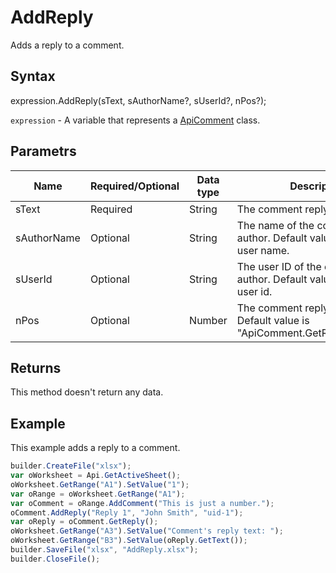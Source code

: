 # AddReply

Adds a reply to a comment.

## Syntax

expression.AddReply(sText, sAuthorName?, sUserId?, nPos?);

`expression` - A variable that represents a [ApiComment](../ApiComment.md) class.

## Parametrs

| **Name** | **Required/Optional** | **Data type** | **Description** |
| ------------- | ------------- | ------------- | ------------- |
| sText | Required | String | The comment reply text. |
| sAuthorName | Optional | String | The name of the comment reply author. Default value is current user name. |
| sUserId | Optional | String | The user ID of the comment reply author. Default value is current user id. |
| nPos | Optional | Number | The comment reply position. Default value is "ApiComment.GetRepliesCount()". |

## Returns

This method doesn't return any data.

## Example

This example adds a reply to a comment.

```javascript
builder.CreateFile("xlsx");
var oWorksheet = Api.GetActiveSheet();
oWorksheet.GetRange("A1").SetValue("1");
var oRange = oWorksheet.GetRange("A1");
var oComment = oRange.AddComment("This is just a number.");
oComment.AddReply("Reply 1", "John Smith", "uid-1");
var oReply = oComment.GetReply();
oWorksheet.GetRange("A3").SetValue("Comment's reply text: ");
oWorksheet.GetRange("B3").SetValue(oReply.GetText());
builder.SaveFile("xlsx", "AddReply.xlsx");
builder.CloseFile();
```